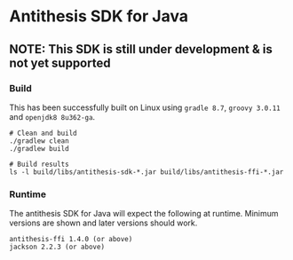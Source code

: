 # Antithesis SDK for Java

## NOTE: This SDK is still under development & is not yet supported

### Build
This has been successfully built on Linux using
`gradle 8.7`, `groovy 3.0.11` and `openjdk8 8u362-ga`.  

    # Clean and build
    ./gradlew clean
    ./gradlew build

    # Build results
    ls -l build/libs/antithesis-sdk-*.jar build/libs/antithesis-ffi-*.jar

### Runtime
The antithesis SDK for Java will expect the following
at runtime. Minimum versions are shown and later versions 
should work.

    antithesis-ffi 1.4.0 (or above)
    jackson 2.2.3 (or above)


